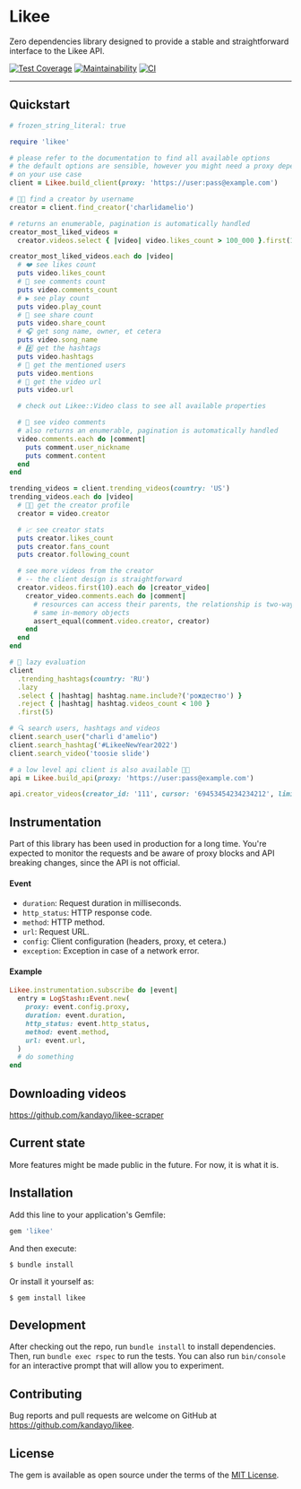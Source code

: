 # Likee

Zero dependencies library designed to provide a stable and straightforward
interface to the Likee API.

[![Test Coverage](https://api.codeclimate.com/v1/badges/25ef2b2e4eb6be569fa9/test_coverage)](https://codeclimate.com/github/kandayo/likee/test_coverage)
[![Maintainability](https://api.codeclimate.com/v1/badges/25ef2b2e4eb6be569fa9/maintainability)](https://codeclimate.com/github/kandayo/likee/maintainability)
[![CI](https://github.com/kandayo/likee/actions/workflows/main.yml/badge.svg)](https://github.com/kandayo/likee/actions/workflows/main.yml)

---

## Quickstart

```rb
# frozen_string_literal: true

require 'likee'

# please refer to the documentation to find all available options
# the default options are sensible, however you might need a proxy depending
# on your use case
client = Likee.build_client(proxy: 'https://user:pass@example.com')

# 💃🏻 find a creator by username
creator = client.find_creator('charlidamelio')

# returns an enumerable, pagination is automatically handled
creator_most_liked_videos =
  creator.videos.select { |video| video.likes_count > 100_000 }.first(10)

creator_most_liked_videos.each do |video|
  # ❤️ see likes count
  puts video.likes_count
  # 💬 see comments count
  puts video.comments_count
  # ▶️ see play count
  puts video.play_count
  # 🔗 see share count
  puts video.share_count
  # 🎧 get song name, owner, et cetera
  puts video.song_name
  # #️⃣ get the hashtags
  puts video.hashtags
  # 🔔 get the mentioned users
  puts video.mentions
  # 🎥 get the video url
  puts video.url

  # check out Likee::Video class to see all available properties

  # 💬 see video comments
  # also returns an enumerable, pagination is automatically handled
  video.comments.each do |comment|
    puts comment.user_nickname
    puts comment.content
  end
end

trending_videos = client.trending_videos(country: 'US')
trending_videos.each do |video|
  # 💃🏻 get the creator profile
  creator = video.creator

  # 📈 see creator stats
  puts creator.likes_count
  puts creator.fans_count
  puts creator.following_count

  # see more videos from the creator
  # -- the client design is straightforward
  creator.videos.first(10).each do |creator_video|
    creator_video.comments.each do |comment|
      # resources can access their parents, the relationship is two-way
      # same in-memory objects
      assert_equal(comment.video.creator, creator)
    end
  end
end

# 🎄 lazy evaluation
client
  .trending_hashtags(country: 'RU')
  .lazy
  .select { |hashtag| hashtag.name.include?('рождество') }
  .reject { |hashtag| hashtag.videos_count < 100 }
  .first(5)

# 🔍 search users, hashtags and videos
client.search_user("charli d'amelio")
client.search_hashtag('#LikeeNewYear2022')
client.search_video('toosie slide')

# a low level api client is also available 🤘🏻
api = Likee.build_api(proxy: 'https://user:pass@example.com')

api.creator_videos(creator_id: '111', cursor: '69453454234234212', limit: 30)
```

## Instrumentation

Part of this library has been used in production for a long time. You're
expected to monitor the requests and be aware of proxy blocks and API breaking
changes, since the API is not official.

#### Event

 - `duration`: Request duration in milliseconds.
 - `http_status`: HTTP response code.
 - `method`: HTTP method.
 - `url`: Request URL.
 - `config`: Client configuration (headers, proxy, et cetera.)
 - `exception`: Exception in case of a network error.

#### Example

```rb
Likee.instrumentation.subscribe do |event|
  entry = LogStash::Event.new(
    proxy: event.config.proxy,
    duration: event.duration,
    http_status: event.http_status,
    method: event.method,
    url: event.url,
  )
  # do something
end
```

## Downloading videos

https://github.com/kandayo/likee-scraper

## Current state

More features might be made public in the future. For now, it is what it is.

## Installation

Add this line to your application's Gemfile:

```ruby
gem 'likee'
```

And then execute:

    $ bundle install

Or install it yourself as:

    $ gem install likee

## Development

After checking out the repo, run `bundle install` to install dependencies.
Then, run `bundle exec rspec` to run the tests. You can also run `bin/console`
for an interactive prompt that will allow you to experiment.

## Contributing

Bug reports and pull requests are welcome on GitHub at
https://github.com/kandayo/likee.

## License

The gem is available as open source under the terms of the [MIT License](https://opensource.org/licenses/MIT).
